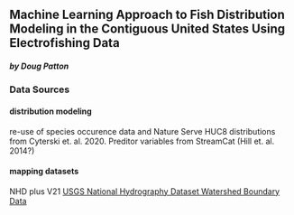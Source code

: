## Machine Learning Approach to Fish Distribution Modeling in the Contiguous United States Using Electrofishing Data 
##### by Doug Patton

### Data Sources
#### distribution modeling
re-use of species occurence data and Nature Serve HUC8 distributions from Cyterski et. al. 2020. Preditor variables from StreamCat (Hill et. al. 2014?)
#### mapping datasets
NHD plus V21
[USGS National Hydrography Dataset Watershed Boundary Data](https://prd-tnm.s3.amazonaws.com/index.html?prefix=StagedProducts/Hydrography/NHD/National/HighResolution/GDB/)

